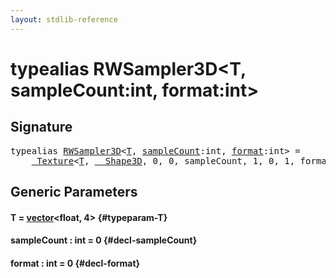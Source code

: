 ```yaml
---
layout: stdlib-reference
---
```


# typealias RWSampler3D\<T, sampleCount:int, format:int\>

## Signature

<pre>
<span class='code_keyword'>typealias</span> <a href="/stdlib-reference/types/RWSampler3D" class="code_type">RWSampler3D</a>&lt;<a href="/stdlib-reference/types/RWSampler3D#typeparam-T" class="code_type">T</a>, <a href="/stdlib-reference/types/RWSampler3D#typeparam-sampleCount" class="code_var">sampleCount</a>:int, <a href="/stdlib-reference/types/RWSampler3D#typeparam-format" class="code_var">format</a>:int&gt; = 
    <a href="/stdlib-reference/types/Texture/index" class="code_type">_Texture</a>&lt;<a href="/stdlib-reference/types/Texture/index#typeparam-T" class="code_type">T</a>, <a href="/stdlib-reference/types/Shape3D/index" class="code_type">__Shape3D</a>, 0, 0, sampleCount, 1, 0, 1, format&gt;;
</pre>

## Generic Parameters

#### T  = [vector](/stdlib-reference/types/vector/index)\<float, 4\> {#typeparam-T}
#### sampleCount  : int = 0 {#decl-sampleCount}
#### format  : int = 0 {#decl-format}


